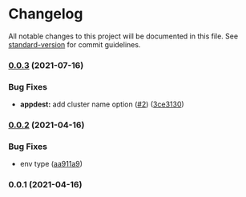 # Changelog

All notable changes to this project will be documented in this file. See [standard-version](https://github.com/conventional-changelog/standard-version) for commit guidelines.

### [0.0.3](https://github.com/opencdk8s/cdk8s-argocd-resources/compare/v0.0.2...v0.0.3) (2021-07-16)


### Bug Fixes

* **appdest:** add cluster name option ([#2](https://github.com/opencdk8s/cdk8s-argocd-resources/issues/2)) ([3ce3130](https://github.com/opencdk8s/cdk8s-argocd-resources/commit/3ce3130a1155acf706302c7235c2f27796d7acde))

### [0.0.2](https://github.com/opencdk8s/cdk8s-argocd-resources/compare/v0.0.1...v0.0.2) (2021-04-16)


### Bug Fixes

* env type ([aa911a9](https://github.com/opencdk8s/cdk8s-argocd-resources/commit/aa911a9f73bd334bc1d13a363e336233ff104dca))

### 0.0.1 (2021-04-16)
